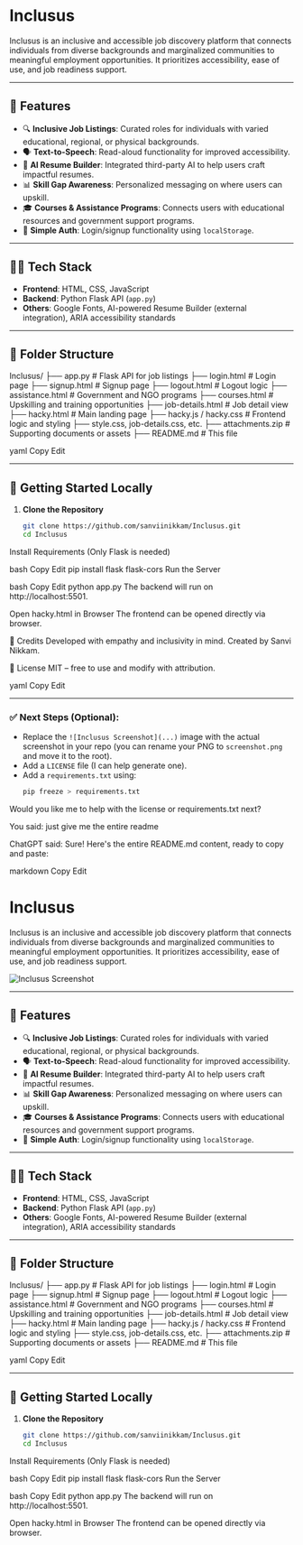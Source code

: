 # Inclusus

Inclusus is an inclusive and accessible job discovery platform that connects individuals from diverse backgrounds and marginalized communities to meaningful employment opportunities. It prioritizes accessibility, ease of use, and job readiness support.

---

## 🌟 Features

- 🔍 **Inclusive Job Listings**: Curated roles for individuals with varied educational, regional, or physical backgrounds.
- 🗣️ **Text-to-Speech**: Read-aloud functionality for improved accessibility.
- 🧠 **AI Resume Builder**: Integrated third-party AI to help users craft impactful resumes.
- 📊 **Skill Gap Awareness**: Personalized messaging on where users can upskill.
- 🎓 **Courses & Assistance Programs**: Connects users with educational resources and government support programs.
- 🔐 **Simple Auth**: Login/signup functionality using `localStorage`.

---

## 🧑‍💻 Tech Stack

- **Frontend**: HTML, CSS, JavaScript
- **Backend**: Python Flask API (`app.py`)
- **Others**: Google Fonts, AI-powered Resume Builder (external integration), ARIA accessibility standards

---

## 📁 Folder Structure

Inclusus/
├── app.py # Flask API for job listings
├── login.html # Login page
├── signup.html # Signup page
├── logout.html # Logout logic
├── assistance.html # Government and NGO programs
├── courses.html # Upskilling and training opportunities
├── job-details.html # Job detail view
├── hacky.html # Main landing page
├── hacky.js / hacky.css # Frontend logic and styling
├── style.css, job-details.css, etc.
├── attachments.zip # Supporting documents or assets
├── README.md # This file

yaml
Copy
Edit

---

## 🚀 Getting Started Locally

1. **Clone the Repository**  
   ```bash
   git clone https://github.com/sanviinikkam/Inclusus.git
   cd Inclusus
Install Requirements
(Only Flask is needed)

bash
Copy
Edit
pip install flask flask-cors
Run the Server

bash
Copy
Edit
python app.py
The backend will run on http://localhost:5501.

Open hacky.html in Browser
The frontend can be opened directly via browser.

🤝 Credits
Developed with empathy and inclusivity in mind.
Created by Sanvi Nikkam.

📜 License
MIT – free to use and modify with attribution.

yaml
Copy
Edit

---

### ✅ Next Steps (Optional):
- Replace the `![Inclusus Screenshot](...)` image with the actual screenshot in your repo (you can rename your PNG to `screenshot.png` and move it to the root).
- Add a `LICENSE` file (I can help generate one).
- Add a `requirements.txt` using:
  ```bash
  pip freeze > requirements.txt
Would you like me to help with the license or requirements.txt next?









You said:
just give me the entire readme


ChatGPT said:
Sure! Here's the entire README.md content, ready to copy and paste:

markdown
Copy
Edit
# Inclusus

Inclusus is an inclusive and accessible job discovery platform that connects individuals from diverse backgrounds and marginalized communities to meaningful employment opportunities. It prioritizes accessibility, ease of use, and job readiness support.

![Inclusus Screenshot](./screenshot.png)

---

## 🌟 Features

- 🔍 **Inclusive Job Listings**: Curated roles for individuals with varied educational, regional, or physical backgrounds.
- 🗣️ **Text-to-Speech**: Read-aloud functionality for improved accessibility.
- 🧠 **AI Resume Builder**: Integrated third-party AI to help users craft impactful resumes.
- 📊 **Skill Gap Awareness**: Personalized messaging on where users can upskill.
- 🎓 **Courses & Assistance Programs**: Connects users with educational resources and government support programs.
- 🔐 **Simple Auth**: Login/signup functionality using `localStorage`.

---

## 🧑‍💻 Tech Stack

- **Frontend**: HTML, CSS, JavaScript
- **Backend**: Python Flask API (`app.py`)
- **Others**: Google Fonts, AI-powered Resume Builder (external integration), ARIA accessibility standards

---

## 📁 Folder Structure

Inclusus/
├── app.py # Flask API for job listings
├── login.html # Login page
├── signup.html # Signup page
├── logout.html # Logout logic
├── assistance.html # Government and NGO programs
├── courses.html # Upskilling and training opportunities
├── job-details.html # Job detail view
├── hacky.html # Main landing page
├── hacky.js / hacky.css # Frontend logic and styling
├── style.css, job-details.css, etc.
├── attachments.zip # Supporting documents or assets
├── README.md # This file

yaml
Copy
Edit

---

## 🚀 Getting Started Locally

1. **Clone the Repository**  
   ```bash
   git clone https://github.com/sanviinikkam/Inclusus.git
   cd Inclusus
Install Requirements
(Only Flask is needed)

bash
Copy
Edit
pip install flask flask-cors
Run the Server

bash
Copy
Edit
python app.py
The backend will run on http://localhost:5501.

Open hacky.html in Browser
The frontend can be opened directly via browser.


